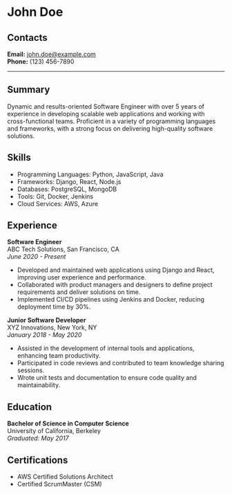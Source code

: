 # John Doe

## Contacts
**Email:** john.doe@example.com  
**Phone:** (123) 456-7890

---

## Summary
Dynamic and results-oriented Software Engineer with over 5 years of experience in developing scalable web applications and working with cross-functional teams. Proficient in a variety of programming languages and frameworks, with a strong focus on delivering high-quality software solutions.

## Skills
- Programming Languages: Python, JavaScript, Java
- Frameworks: Django, React, Node.js
- Databases: PostgreSQL, MongoDB
- Tools: Git, Docker, Jenkins
- Cloud Services: AWS, Azure

## Experience

**Software Engineer**  
ABC Tech Solutions, San Francisco, CA  
*June 2020 - Present*  
- Developed and maintained web applications using Django and React, improving user experience and performance.
- Collaborated with product managers and designers to define project requirements and deliver solutions on time.
- Implemented CI/CD pipelines using Jenkins and Docker, reducing deployment time by 30%.

**Junior Software Developer**  
XYZ Innovations, New York, NY  
*January 2018 - May 2020*  
- Assisted in the development of internal tools and applications, enhancing team productivity.
- Participated in code reviews and contributed to team knowledge sharing sessions.
- Wrote unit tests and documentation to ensure code quality and maintainability.

## Education
**Bachelor of Science in Computer Science**  
University of California, Berkeley  
*Graduated: May 2017*

## Certifications
- AWS Certified Solutions Architect
- Certified ScrumMaster (CSM)
